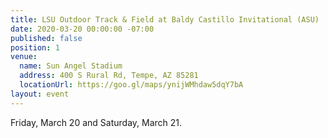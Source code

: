 ```yaml
---
title: LSU Outdoor Track & Field at Baldy Castillo Invitational (ASU)
date: 2020-03-20 00:00:00 -07:00
published: false
position: 1
venue:
  name: Sun Angel Stadium
  address: 400 S Rural Rd, Tempe, AZ 85281
  locationUrl: https://goo.gl/maps/ynijWMhdaw5dqY7bA
layout: event
---
```


Friday, March 20 and Saturday, March 21.